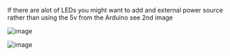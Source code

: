 If there are alot of LEDs you might want to add and external power source rather than using the 5v from the Arduino see 2nd image

![image](https://user-images.githubusercontent.com/60553334/216602137-35e78cce-7053-4f9e-a289-66e19ef2e529.png)



![image](https://user-images.githubusercontent.com/60553334/216599119-cc610d09-7733-4e75-be7b-43ba7aad7c6b.png)
